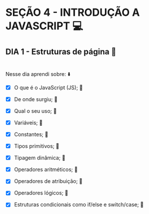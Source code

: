 # SEÇÃO 4 - INTRODUÇÃO A JAVASCRIPT :computer:

## DIA 1 - Estruturas de página :green_heart:

#

Nesse dia aprendi sobre: :arrow_down:

- [x] O que é o JavaScript (JS); :rocket:

- [x] De onde surgiu; :rocket:

- [x] Qual o seu uso; :rocket:
 
- [x] Variáveis; :rocket:

- [x] Constantes; :rocket:

- [x] Tipos primitivos; :rocket:

- [x] Tipagem dinâmica; :rocket:

- [x] Operadores aritméticos; :rocket:

- [x] Operadores de atribuição; :rocket:

- [x] Operadores lógicos; :rocket:

- [x] Estruturas condicionais como if/else e switch/case; :rocket:

#

